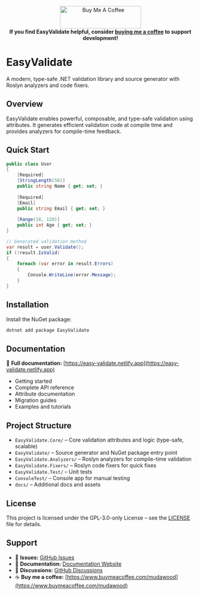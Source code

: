 <p align="center">
  <a href="https://coff.ee/mu.dawood" target="_blank">
    <img src="https://cdn.buymeacoffee.com/buttons/v2/default-yellow.png" alt="Buy Me A Coffee" height="60" width="217" />
  </a>
  <br/>
  <b>If you find EasyValidate helpful, consider <a href="https://coff.ee/mu.dawood">buying me a coffee</a> to support development!</b>
</p>

# EasyValidate

A modern, type-safe .NET validation library and source generator with Roslyn analyzers and code fixers.

## Overview

EasyValidate enables powerful, composable, and type-safe validation using attributes. It generates efficient validation code at compile time and provides analyzers for compile-time feedback.

## Quick Start

```csharp
public class User
{
    [Required]
    [StringLength(50)]
    public string Name { get; set; }
    
    [Required]
    [Email]
    public string Email { get; set; }
    
    [Range(18, 120)]
    public int Age { get; set; }
}

// Generated validation method
var result = user.Validate();
if (!result.IsValid)
{
    foreach (var error in result.Errors)
    {
        Console.WriteLine(error.Message);
    }
}
```

## Installation

Install the NuGet package:

```bash
dotnet add package EasyValidate
```

## Documentation

📖 **Full documentation:** [https://easy-validate.netlify.app](https://easy-validate.netlify.app)

- Getting started
- Complete API reference
- Attribute documentation
- Migration guides
- Examples and tutorials

## Project Structure

- `EasyValidate.Core/` – Core validation attributes and logic (type-safe, scalable)
- `EasyValidate/` – Source generator and NuGet package entry point
- `EasyValidate.Analyzers/` – Roslyn analyzers for compile-time validation
- `EasyValidate.Fixers/` – Roslyn code fixers for quick fixes
- `EasyValidate.Test/` – Unit tests
- `ConsoleTest/` – Console app for manual testing
- `docs/` – Additional docs and assets


## License

This project is licensed under the GPL-3.0-only License – see the [LICENSE](LICENSE) file for details.

## Support

- 🐛 **Issues:** [GitHub Issues](https://github.com/mu-dawood/EasyValidate/issues)
- 📖 **Documentation:** [Documentation Website](https://easy-validate.netlify.app)
- 💬 **Discussions:** [GitHub Discussions](https://github.com/mu-dawood/EasyValidate/discussions)
- ☕️ **Buy me a coffee:** [https://www.buymeacoffee.com/mudawood](https://www.buymeacoffee.com/mudawood)
